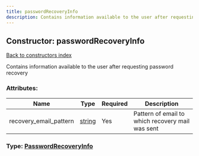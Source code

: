 ```yaml
---
title: passwordRecoveryInfo
description: Contains information available to the user after requesting password recovery
---
```

## Constructor: passwordRecoveryInfo  
[Back to constructors index](index.md)



Contains information available to the user after requesting password recovery

### Attributes:

| Name     |    Type       | Required | Description |
|----------|---------------|----------|-------------|
|recovery\_email\_pattern|[string](../types/string.md) | Yes|Pattern of email to which recovery mail was sent|



### Type: [PasswordRecoveryInfo](../types/PasswordRecoveryInfo.md)


